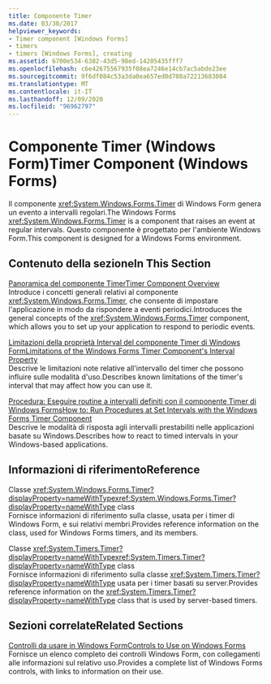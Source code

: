 ```yaml
---
title: Componente Timer
ms.date: 03/30/2017
helpviewer_keywords:
- Timer component [Windows Forms]
- timers
- timers [Windows Forms], creating
ms.assetid: 6700e534-6382-43d5-98ed-14205435fff7
ms.openlocfilehash: c6e42675567935f08ea7246e14cb7ac5abde23ee
ms.sourcegitcommit: 9f6df084c53a3da0ea657ed0d708a72213683084
ms.translationtype: MT
ms.contentlocale: it-IT
ms.lasthandoff: 12/09/2020
ms.locfileid: "96962797"
---
```

# <a name="timer-component-windows-forms"></a><span data-ttu-id="5f944-102">Componente Timer (Windows Form)</span><span class="sxs-lookup"><span data-stu-id="5f944-102">Timer Component (Windows Forms)</span></span>
<span data-ttu-id="5f944-103">Il componente <xref:System.Windows.Forms.Timer> di Windows Form genera un evento a intervalli regolari.</span><span class="sxs-lookup"><span data-stu-id="5f944-103">The Windows Forms <xref:System.Windows.Forms.Timer> is a component that raises an event at regular intervals.</span></span> <span data-ttu-id="5f944-104">Questo componente è progettato per l'ambiente Windows Form.</span><span class="sxs-lookup"><span data-stu-id="5f944-104">This component is designed for a Windows Forms environment.</span></span>  
  
## <a name="in-this-section"></a><span data-ttu-id="5f944-105">Contenuto della sezione</span><span class="sxs-lookup"><span data-stu-id="5f944-105">In This Section</span></span>  
 [<span data-ttu-id="5f944-106">Panoramica del componente Timer</span><span class="sxs-lookup"><span data-stu-id="5f944-106">Timer Component Overview</span></span>](timer-component-overview-windows-forms.md)  
 <span data-ttu-id="5f944-107">Introduce i concetti generali relativi al componente <xref:System.Windows.Forms.Timer>, che consente di impostare l'applicazione in modo da rispondere a eventi periodici.</span><span class="sxs-lookup"><span data-stu-id="5f944-107">Introduces the general concepts of the <xref:System.Windows.Forms.Timer> component, which allows you to set up your application to respond to periodic events.</span></span>  
  
 [<span data-ttu-id="5f944-108">Limitazioni della proprietà Interval del componente Timer di Windows Form</span><span class="sxs-lookup"><span data-stu-id="5f944-108">Limitations of the Windows Forms Timer Component's Interval Property</span></span>](limitations-of-the-timer-component-interval-property.md)  
 <span data-ttu-id="5f944-109">Descrive le limitazioni note relative all'intervallo del timer che possono influire sulle modalità d'uso.</span><span class="sxs-lookup"><span data-stu-id="5f944-109">Describes known limitations of the timer's interval that may affect how you can use it.</span></span>  
  
 [<span data-ttu-id="5f944-110">Procedura: Eseguire routine a intervalli definiti con il componente Timer di Windows Forms</span><span class="sxs-lookup"><span data-stu-id="5f944-110">How to: Run Procedures at Set Intervals with the Windows Forms Timer Component</span></span>](run-procedures-at-set-intervals-with-wf-timer-component.md)  
 <span data-ttu-id="5f944-111">Descrive le modalità di risposta agli intervalli prestabiliti nelle applicazioni basate su Windows.</span><span class="sxs-lookup"><span data-stu-id="5f944-111">Describes how to react to timed intervals in your Windows-based applications.</span></span>  
  
## <a name="reference"></a><span data-ttu-id="5f944-112">Informazioni di riferimento</span><span class="sxs-lookup"><span data-stu-id="5f944-112">Reference</span></span>  
 <span data-ttu-id="5f944-113">Classe <xref:System.Windows.Forms.Timer?displayProperty=nameWithType></span><span class="sxs-lookup"><span data-stu-id="5f944-113"><xref:System.Windows.Forms.Timer?displayProperty=nameWithType> class</span></span>  
 <span data-ttu-id="5f944-114">Fornisce informazioni di riferimento sulla classe, usata per i timer di Windows Form, e sui relativi membri.</span><span class="sxs-lookup"><span data-stu-id="5f944-114">Provides reference information on the class, used for Windows Forms timers, and its members.</span></span>  
  
 <span data-ttu-id="5f944-115">Classe <xref:System.Timers.Timer?displayProperty=nameWithType></span><span class="sxs-lookup"><span data-stu-id="5f944-115"><xref:System.Timers.Timer?displayProperty=nameWithType> class</span></span>  
 <span data-ttu-id="5f944-116">Fornisce informazioni di riferimento sulla classe <xref:System.Timers.Timer?displayProperty=nameWithType> usata per i timer basati su server.</span><span class="sxs-lookup"><span data-stu-id="5f944-116">Provides reference information on the <xref:System.Timers.Timer?displayProperty=nameWithType> class that is used by server-based timers.</span></span>  
  
## <a name="related-sections"></a><span data-ttu-id="5f944-117">Sezioni correlate</span><span class="sxs-lookup"><span data-stu-id="5f944-117">Related Sections</span></span>  
 [<span data-ttu-id="5f944-118">Controlli da usare in Windows Form</span><span class="sxs-lookup"><span data-stu-id="5f944-118">Controls to Use on Windows Forms</span></span>](controls-to-use-on-windows-forms.md)  
 <span data-ttu-id="5f944-119">Fornisce un elenco completo dei controlli Windows Form, con collegamenti alle informazioni sul relativo uso.</span><span class="sxs-lookup"><span data-stu-id="5f944-119">Provides a complete list of Windows Forms controls, with links to information on their use.</span></span>  
